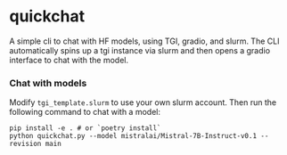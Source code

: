 # quickchat

A simple cli to chat with HF models, using TGI, gradio, and slurm. The CLI automatically spins up a tgi instance via slurm and then opens a gradio interface to chat with the model.

### Chat with models

Modify `tgi_template.slurm` to use your own slurm account. Then run the following command to chat with a model:

```shell
pip install -e . # or `poetry install`
python quickchat.py --model mistralai/Mistral-7B-Instruct-v0.1 --revision main
```
